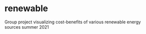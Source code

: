 # renewable
Group project visualizing cost-benefits of various renewable energy sources summer 2021
